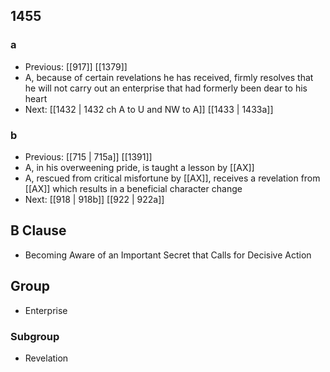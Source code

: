 ## 1455
### a
- Previous: [[917]] [[1379]] 
- A, because of certain revelations he has received, firmly resolves that he will not carry out an enterprise that had formerly been dear to his heart
- Next: [[1432 | 1432 ch A to U and NW to A]] [[1433 | 1433a]] 

### b
- Previous: [[715 | 715a]] [[1391]] 
- A, in his overweening pride, is taught a lesson by [[AX]]
- A, rescued from critical misfortune by [[AX]], receives a revelation from [[AX]] which results in a beneficial character change
- Next: [[918 | 918b]] [[922 | 922a]] 

## B Clause
- Becoming Aware of an Important Secret that Calls for Decisive Action

## Group
- Enterprise

### Subgroup
- Revelation

